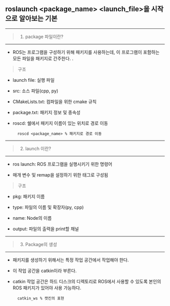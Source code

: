 ## roslaunch <package_name> <launch_file>을 시작으로 알아보는 기본
---
>1. package 파일이란?
---
- ROS는 프로그램을 구성하기 위해 패키지를 사용하는데, 이 프로그램이 포함하는 모든 파일을 패키지로 간주한다.
.

>구조

- launch file: 실행 파일

- src: 소스 파일(cpp, py)

- CMakeLists.txt: 컴파일을 위한 cmake 규칙

- package.txt: 패키지 정보 및 종속성

- roscd: 쉘에서 패키지 이름이 있는 위치로 경로 이동


    
        roscd <package_name> % 패키지로 경로 이동



---
>2. launch 이란? 
---
- ros launch: ROS 프로그램을 실행시키기 위한 명령어

- 매개 변수 및 remap을 설정하기 위한 태그로 구성됨

>구조

- pkg: 패키지 이름

- type: 파일의 이름 및 확장자(py, cpp)

- name: Node의 이름

- output: 파일의 출력을 print할 채널

---

>3. Package의 생성
---
-  패키지를 생성하기 위해서는 특정 작업 공간에서 작업해야 한다.
- 이 작업 공간을 catkin이라 부른다.
- catkin 작업 공간은 하드 디스크의 디렉토리로 ROS에서 사용할 수 있도록 본인의 ROS 패키지가 있어야 사용 가능하다.

        catkin_ws % 캣킨의 표현



